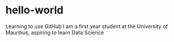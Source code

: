 # hello-world
Learning to use GitHub
I am a first year student at the University of Mauritius, aspiring to learn Data Science
